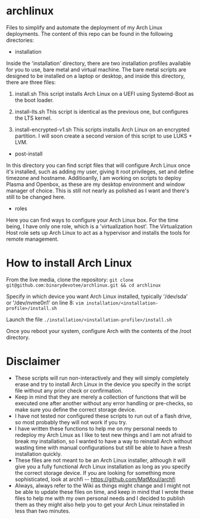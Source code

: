 # archlinux
Files to simplify and automate the deployment of my Arch Linux deployments.
The content of this repo can be found in the following directories:

- installation

Inside the 'installation' directory, there are two installation profiles available for you to use, bare metal and virtual machine.
The bare metal scripts are designed to be installed on a laptop or desktop, and inside this directory, there are three files:

1. install.sh
This script installs Arch Linux on a UEFI using Systemd-Boot as the boot loader.

2. install-lts.sh
This script is identical as the previous one, but configures the LTS kernel.

3. install-encrypted-v1.sh
This scripts installs Arch Linux on an encrypted partition.
I will soon create a second version of this script to use LUKS + LVM.

- post-install

In this directory you can find script files that will configure Arch Linux once it's installed, such as adding my user, giving it root privileges, set and define timezone and hostname.
Additioanlly, I am working on scripts to deploy Plasma and Openbox, as these are my desktop environment and window manager of choice.
This is still not nearly as polished as I want and there's still to be changed here.

- roles

Here you can find ways to configure your Arch Linux box. For the time being, I have only one role, which is a 'virtualization host'.
The Virtualization Host role sets up Arch Linux to act as a hypervisor and installs the tools for remote management.

# How to install Arch Linux
From the live media, clone the repository:
`git clone git@github.com:binarydevotee/archlinux.git && cd archlinux`

Specify in which device you want Arch Linux installed, typically '/dev/sda' or '/dev/nvme0n1' on line 8:
`vim installation/<installation-profile>/install.sh`

Launch the file
`./installation/<installation-profile>/install.sh`

Once you reboot your system, configure Arch with the contents of the /root directory.

# Disclaimer
- These scripts will run non-interactively and they will simply completely erase and try to install Arch Linux in the device you specify in the script file without any prior check or confirmation.
- Keep in mind that they are merely a collection of functions that will be executed one after another without any error handling or pre-checks, so make sure you define the correct storage device.
- I have not tested nor configured these scripts to run out of a flash drive, so most probably they will not work if you try.
- I have written these functions to help me on my personal needs to redeploy my Arch Linux as I like to test new things and I am not afraid to break my installation, so I wanted to have a way to reinstall Arch without wasting time with manual configurations but still be able to have a fresh installation quickly.
- These files are not meant to be an Arch Linux installer, although it will give you a fully functional Arch Linux installation as long as you specify the correct storage device. If you are looking for something more sophisticated, look at archfi -- https://github.com/MatMoul/archfi
- Always, always refer to the Wiki as things might change and I might not be able to update these files on time, and keep in mind that I wrote these files to help me with my own personal needs and I decided to publish them as they might also help you to get your Arch Linux reinstalled in less than two minutes.
